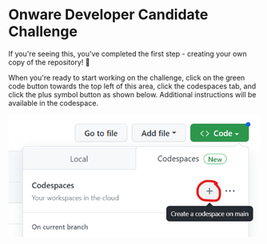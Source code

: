 # Onware Developer Candidate Challenge

If you're seeing this, you've completed the first step - creating
your own copy of the repository! 🎉

When you're ready to start working on the challenge, click on the 
green code button towards the top left of this area, click the 
codespaces tab, and click the plus symbol button as shown below.
Additional instructions will be available in the codespace.

![Create codespace](create-codespace.png)
